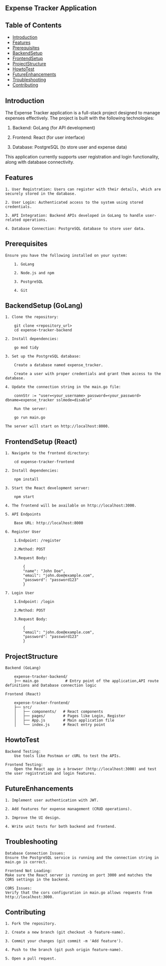 ## Expense Tracker Application

## Table of Contents

- [Introduction](#introduction)
- [Features](#features)
- [Prerequisites](#Prerequisites)
- [BackendSetup](#BackendSetup)
- [FrontendSetup](#FrontendSetup)
- [ProjectStructure](#ProjectStructure)
- [HowtoTest](#HowtoTest)
- [FutureEnhancements](#FutureEnhancements)
- [Troubleshooting](#Troubleshooting)
- [Contributing](#Contributing)


## Introduction

The Expense Tracker application is a full-stack project designed to manage expenses effectively. The project is built with the following technologies:

1. Backend: GoLang (for API development)

2. Frontend: React (for user interface)

3. Database: PostgreSQL (to store user and expense data)

This application currently supports user registration and login functionality, along with database connectivity.

## Features

    1. User Registration: Users can register with their details, which are securely stored in the database.

    2. User Login: Authenticated access to the system using stored credentials.

    3. API Integration: Backend APIs developed in GoLang to handle user-related operations.

    4. Database Connection: PostgreSQL database to store user data.

## Prerequisites

    Ensure you have the following installed on your system:

        1. GoLang

        2. Node.js and npm

        3. PostgreSQL

        4. Git

## BackendSetup (GoLang)

    1. Clone the repository:

        git clone <repository_url>
        cd expense-tracker-backend

    2. Install dependencies:

        go mod tidy

    3. Set up the PostgreSQL database:

        Create a database named expense_tracker.

        Create a user with proper credentials and grant them access to the database.

    4. Update the connection string in the main.go file:

        connStr := "user=<your_username> password=<your_password> dbname=expense_tracker sslmode=disable"

        Run the server:

        go run main.go

    The server will start on http://localhost:8000.

## FrontendSetup (React)

    1. Navigate to the frontend directory:

        cd expense-tracker-frontend

    2. Install dependencies:

        npm install

    3. Start the React development server:

        npm start

    4. The frontend will be available on http://localhost:3000.

    5. API Endpoints

        Base URL: http://localhost:8000

    6. Register User

        1.Endpoint: /register

        2.Method: POST

        3.Request Body:

            {
            "name": "John Doe",
            "email": "john.doe@example.com",
            "password": "password123"
            }

    7. Login User

        1.Endpoint: /login

        2.Method: POST

        3.Request Body:

            {
            "email": "john.doe@example.com",
            "password": "password123"
            }

## ProjectStructure

    Backend (GoLang)

        expense-tracker-backend/
        ├── main.go            # Entry point of the application,API route definitions and Database connection logic

    Frontend (React)

        expense-tracker-frontend/
        ├── src/
        │   ├── components/   # React components
        │   ├── pages/        # Pages like Login, Register
        │   ├── App.js        # Main application file
        │   └── index.js      # React entry point

## HowtoTest

    Backend Testing:
        Use tools like Postman or cURL to test the APIs.

    Frontend Testing:
        Open the React app in a browser (http://localhost:3000) and test the user registration and login features.

## FutureEnhancements

    1. Implement user authentication with JWT.

    2. Add features for expense management (CRUD operations).

    3. Improve the UI design.

    4. Write unit tests for both backend and frontend.

## Troubleshooting

    Database Connection Issues:
    Ensure the PostgreSQL service is running and the connection string in main.go is correct.

    Frontend Not Loading:
    Make sure the React server is running on port 3000 and matches the CORS settings in the backend.

    CORS Issues:
    Verify that the cors configuration in main.go allows requests from http://localhost:3000.

## Contributing

    1. Fork the repository.

    2. Create a new branch (git checkout -b feature-name).

    3. Commit your changes (git commit -m 'Add feature').

    4. Push to the branch (git push origin feature-name).

    5. Open a pull request.
